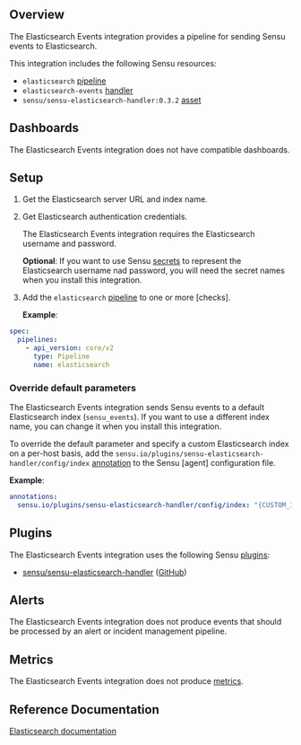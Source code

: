 ## Overview

<!-- Sensu Integration description; supports markdown -->

The Elasticsearch Events integration provides a pipeline for sending Sensu events to Elasticsearch.

<!-- Provide a high level overview of the integration contents (e.g. checks, filters, mutators, handlers, assets, etc) -->

This integration includes the following Sensu resources:

* `elasticsearch` [pipeline]
* `elasticsearch-events` [handler]
* `sensu/sensu-elasticsearch-handler:0.3.2` [asset]

## Dashboards

<!-- List of compatible dashboards w/ screenshots (supports png, jpeg, and gif images; relative paths only; e.g. `![](img/dashboard-1.png)` )-->

The Elasticsearch Events integration does not have compatible dashboards.

## Setup

<!-- Sensu Integration setup instructions, including Sensu agent configuration and external component configuration -->
<!-- EXAMPLE: what configuration (if any) is required in a third-party service to enable monitoring? -->

1. Get the Elasticsearch server URL and index name.

1. Get Elasticsearch authentication credentials.

   The Elasticsearch Events integration requires the Elasticsearch username and password.

   **Optional**: If you want to use Sensu [secrets] to represent the Elasticsearch username nad password, you will need the secret names when you install this integration.

1. Add the `elasticsearch` [pipeline] to one or more [checks].
   
   **Example**:

  ```yaml
  spec:
    pipelines:
      - api_version: core/v2
        type: Pipeline
        name: elasticsearch
  ```

### Override default parameters

The Elasticsearch Events integration sends Sensu events to a default Elasticsearch index (`sensu_events`). If you want to use a different index name, you can change it when you install this integration.

To override the default parameter and specify a custom Elasticsearch index on a per-host basis, add the `sensu.io/plugins/sensu-elasticsearch-handler/config/index` [annotation] to the Sensu [agent] configuration file.

**Example**:

```yaml
annotations:
  sensu.io/plugins/sensu-elasticsearch-handler/config/index: "{CUSTOM_INDEX}"
```

## Plugins

<!-- Links to any Sensu Integration dependencies (i.e. Sensu Plugins) -->

The Elasticsearch Events integration uses the following Sensu [plugins]:

- [sensu/sensu-elasticsearch-handler][sensu-elasticsearch-handler-bonsai] ([GitHub][sensu-elasticsearch-handler-github])

## Alerts

<!-- List of all alerts generated by this integration. -->

The Elasticsearch Events integration does not produce events that should be processed by an alert or incident management pipeline.

## Metrics

<!-- List of all metrics or events collected by this integration. -->

The Elasticsearch Events integration does not produce [metrics].

## Reference Documentation

<!-- Please provide links to any relevant reference documentation to help users learn more and/or troubleshoot this integration; specifically including any third-party software documentation. -->

[Elasticsearch documentation]


<!-- Links -->
[check]: https://docs.sensu.io/sensu-go/latest/observability-pipeline/observe-schedule/checks/
[asset]: https://docs.sensu.io/sensu-go/latest/plugins/assets/
[subscription]: https://docs.sensu.io/sensu-go/latest/observability-pipeline/observe-schedule/subscriptions/
[subscriptions]: https://docs.sensu.io/sensu-go/latest/observability-pipeline/observe-schedule/subscriptions/
[agents]: https://docs.sensu.io/sensu-go/latest/observability-pipeline/observe-schedule/agent/
[annotation]: https://docs.sensu.io/sensu-go/latest/observability-pipeline/observe-schedule/agent/#general-configuration-flags
[plugins]: https://docs.sensu.io/sensu-go/latest/plugins/
[metrics]: https://docs.sensu.io/sensu-go/latest/observability-pipeline/observe-schedule/metrics/
[pipeline]: https://docs.sensu.io/sensu-go/latest/observability-pipeline/observe-process/pipelines/
[handler]: https://docs.sensu.io/sensu-go/latest/observability-pipeline/observe-process/handlers/
[secret]: https://docs.sensu.io/sensu-go/latest/operations/manage-secrets/secrets/
[secrets]: https://docs.sensu.io/sensu-go/latest/operations/manage-secrets/secrets/
[tokens]: https://docs.sensu.io/sensu-go/latest/observability-pipeline/observe-schedule/tokens/
[handler-templating]: https://docs.sensu.io/sensu-go/latest/observability-pipeline/observe-process/handler-templates/
[sensu-plus]: https://sensu.io/features/analytics
[sensu-elasticsearch-handler-bonsai]: https://bonsai.sensu.io/assets/sensu/sensu-elasticsearch-handler
[sensu-elasticsearch-handler-github]: https://github.com/sensu/sensu-elasticsearch-handler
[Elasticsearch documentation]: https://www.elastic.co/guide/index.html
